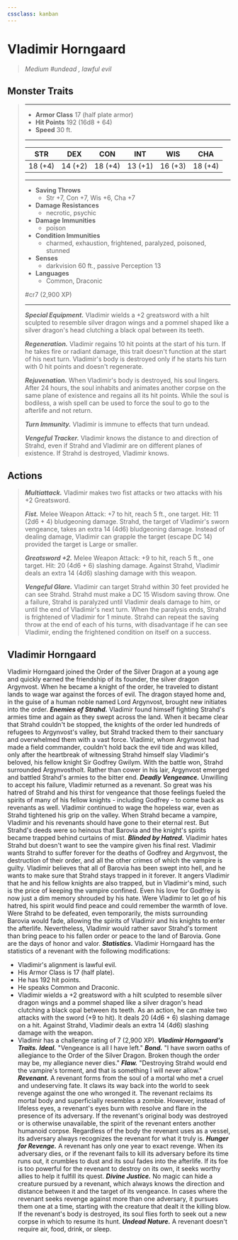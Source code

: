 ```yaml
---
cssclass: kanban
---
```


# Vladimir Horngaard
>*Medium #undead , lawful evil*
## Monster Traits
>___
>- **Armor Class** 17 (half plate armor)
>- **Hit Points** 192 (16d8 + 64)
>- **Speed** 30 ft.
>___
>|STR|DEX|CON|INT|WIS|CHA|
>|:---:|:---:|:---:|:---:|:---:|:---:|
>|18 (+4)|14 (+2)|18 (+4)|13 (+1)|16 (+3)|18 (+4)|
>___
>- **Saving Throws**
>	 - Str +7, Con +7, Wis +6, Cha +7
>- **Damage Resistances**
>	 - necrotic, psychic
>- **Damage Immunities**
>	 - poison
>- **Condition Immunities**
>	 - charmed, exhaustion, frightened, paralyzed, poisoned, stunned
>- **Senses**
>	 - darkvision 60 ft., passive Perception 13
>- **Languages**
>	 - Common, Draconic
>
> #cr7 (2,900 XP)
>___
>***Special Equipment.*** Vladimir wields a +2 greatsword with a hilt sculpted to resemble silver dragon wings and a pommel shaped like a silver dragon's head clutching a black opal between its teeth.   
>
>***Regeneration.*** Vladimir regains 10 hit points at the start of his turn. If he takes fire or radiant damage, this trait doesn't function at the start of his next turn. Vladimir's body is destroyed only if he starts his turn with 0 hit points and doesn't regenerate.  
>
>***Rejuvenation.*** When Vladimir's body is destroyed, his soul lingers. After 24 hours, the soul inhabits and animates another corpse on the same plane of existence and regains all its hit points. While the soul is bodiless, a wish spell can be used to force the soul to go to the afterlife and not return.  
>
>***Turn Immunity.*** Vladimir is immune to effects that turn undead.  
>
>***Vengeful Tracker.*** Vladimir knows the distance to and direction of Strahd, even if Strahd and Vladimir are on different planes of existence. If Strahd is destroyed, Vladimir knows.  
>
## Actions
>***Multiattack.*** Vladimir makes two fist attacks or two attacks with his +2 Greatsword.  
>
>***Fist.*** Melee Weapon Attack: +7 to hit, reach 5 ft., one target. Hit: 11 (2d6 + 4) bludgeoning damage. Strahd, the target of Vladimir's sworn vengeance, takes an extra 14 (4d6) bludgeoning damage. Instead of dealing damage, Vladimir can grapple the target (escape DC 14) provided the target is Large or smaller.  
>
>***Greatsword +2.*** Melee Weapon Attack: +9 to hit, reach 5 ft., one target. Hit: 20 (4d6 + 6) slashing damage. Against Strahd, Vladimir deals an extra 14 (4d6) slashing damage with this weapon.  
>
>***Vengeful Glare.*** Vladimir can target Strahd within 30 feet provided he can see Strahd. Strahd must make a DC 15 Wisdom saving throw. One a failure, Strahd is paralyzed until Vladimir deals damage to him, or until the end of Vladimir's next turn. When the paralysis ends, Strahd is frightened of Vladimir for 1 minute. Strahd can repeat the saving throw at the end of each of his turns, with disadvantage if he can see Vladimir, ending the frightened condition on itself on a success.
## Vladimir Horngaard
Vladimir Horngaard joined the Order of the Silver Dragon at a young age and quickly earned the friendship of its founder, the silver dragon Argynvost. When he became a knight of the order, he traveled to distant lands to wage war against the forces of evil. The dragon stayed home and, in the guise of a human noble named Lord Argynvost, brought new initiates into the order.
***Enemies of Strahd.*** Vladimir found himself fighting Strahd's armies time and again as they swept across the land. When it became clear that Strahd couldn't be stopped, the knights of the order led hundreds of refugees to Argynvost's valley, but Strahd tracked them to their sanctuary and overwhelmed them with a vast force. Vladimir, whom Argynvost had made a field commander, couldn't hold back the evil tide and was killed, only after the heartbreak of witnessing Strahd himself slay Vladimir's beloved, his fellow knight Sir Godfrey Gwilym. With the battle won, Strahd surrounded Argynvostholt. Rather than cower in his lair, Argynvost emerged and battled Strahd's armies to the bitter end.
***Deadly Vengeance.*** Unwilling to accept his failure, Vladimir returned as a revenant. So great was his hatred of Strahd and his thirst for vengeance that those feelings fueled the spirits of many of his fellow knights - including Godfrey - to come back as revenants as well. Vladimir continued to wage the hopeless war, even as Strahd tightened his grip on the valley.
When Strahd became a vampire, Vladimir and his revenants should have gone to their eternal rest. But Strahd's deeds were so heinous that Barovia and the knight's spirits became trapped behind curtains of mist.
***Blinded by Hatred.***  Vladimir hates Strahd but doesn't want to see the vampire given his final rest. Vladimir wants Strahd to suffer forever for the deaths of Godfrey and Argynvost, the destruction of their order, and all the other crimes of which the vampire is guilty. Vladimir believes that all of Barovia has been swept into hell, and he wants to make sure that Strahd stays trapped in it forever. It angers Vladimir that he and his fellow knights are also trapped, but in Vladimir's mind, such is the price of keeping the vampire confined. Even his love for Godfrey is now just a dim memory shrouded by his hate.
Were Vladimir to let go of his hatred, his spirit would find peace and could remember the warmth of love. Were Strahd to be defeated, even temporarily, the mists surrounding Barovia would fade, allowing the spirits of Vladimir and his knights to enter the afterlife. Nevertheless, Vladimir would rather savor Strahd's torment than bring peace to his fallen order or peace to the land of Barovia. Gone are the days of honor and valor.
***Statistics.*** Vladimir Horngaard has the statistics of a revenant with the following modifications:
- Vladimir's alignment is lawful evil.
- His Armor Class is 17 (half plate).
- He has 192 hit points.
- He speaks Common and Draconic.
- Vladimir wields a +2 greatsword with a hilt sculpted to resemble silver dragon wings and a pommel shaped like a silver dragon's head clutching a black opal between its teeth. As an action, he can make two attacks with the sword (+9 to hit). It deals 20 (4d6 + 6) slashing damage on a hit. Against Strahd, Vladimir deals an extra 14 (4d6) slashing damage with the weapon.
- Vladimir has a challenge rating of 7 (2,900 XP).
***Vladimir Horngaard's Traits.*** ***Ideal.*** "Vengeance is all I have left."
***Bond.*** "I have sworn oaths of allegiance to the Order of the Silver Dragon. Broken though the order may be, my allegiance never dies."
***Flaw.*** "Destroying Strahd would end the vampire's torment, and that is something I will never allow."
***Revenant.*** A revenant forms from the soul of a mortal who met a cruel and undeserving fate. It claws its way back into the world to seek revenge against the one who wronged it. The revenant reclaims its mortal body and superficially resembles a zombie. However, instead of lifeless eyes, a revenant's eyes burn with resolve and flare in the presence of its adversary. If the revenant's original body was destroyed or is otherwise unavailable, the spirit of the revenant enters another humanoid corpse. Regardless of the body the revenant uses as a vessel, its adversary always recognizes the revenant for what it truly is.
***Hunger for Revenge.*** A revenant has only one year to exact revenge. When its adversary dies, or if the revenant fails to kill its adversary before its time runs out, it crumbles to dust and its soul fades into the afterlife. If its foe is too powerful for the revenant to destroy on its own, it seeks worthy allies to help it fulfill its quest.
***Divine Justice.*** No magic can hide a creature pursued by a revenant, which always knows the direction and distance between it and the target of its vengeance. In cases where the revenant seeks revenge against more than one adversary, it pursues them one at a time, starting with the creature that dealt it the killing blow. If the revenant's body is destroyed, its soul flies forth to seek out a new corpse in which to resume its hunt.
***Undead Nature.*** A revenant doesn't require air, food, drink, or sleep.